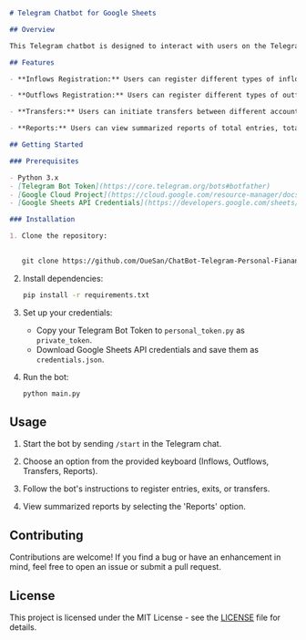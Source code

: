 ```markdown
# Telegram Chatbot for Google Sheets

## Overview

This Telegram chatbot is designed to interact with users on the Telegram platform and update a Google Sheet on Google Cloud. It serves as a simple financial tracker, allowing users to record inflows, outflows, and transfers.

## Features

- **Inflows Registration:** Users can register different types of inflows, including salary, freelance income, investment interest, and others.

- **Outflows Registration:** Users can register different types of outflows, including fixed, variable, and single expenses.

- **Transfers:** Users can initiate transfers between different accounts.

- **Reports:** Users can view summarized reports of total entries, total outs, and total transfers.

## Getting Started

### Prerequisites

- Python 3.x
- [Telegram Bot Token](https://core.telegram.org/bots#botfather)
- [Google Cloud Project](https://cloud.google.com/resource-manager/docs/creating-managing-projects)
- [Google Sheets API Credentials](https://developers.google.com/sheets/api/quickstart)

### Installation

1. Clone the repository:

   
   git clone https://github.com/OueSan/ChatBot-Telegram-Personal-Fianances.git

   ```

2. Install dependencies:

   ```bash
   pip install -r requirements.txt
   ```

3. Set up your credentials:
   - Copy your Telegram Bot Token to `personal_token.py` as `private_token`.
   - Download Google Sheets API credentials and save them as `credentials.json`.

4. Run the bot:

   ```bash
   python main.py
   ```

## Usage

1. Start the bot by sending `/start` in the Telegram chat.

2. Choose an option from the provided keyboard (Inflows, Outflows, Transfers, Reports).

3. Follow the bot's instructions to register entries, exits, or transfers.

4. View summarized reports by selecting the 'Reports' option.

## Contributing

Contributions are welcome! If you find a bug or have an enhancement in mind, feel free to open an issue or submit a pull request.

## License

This project is licensed under the MIT License - see the [LICENSE](LICENSE) file for details.
```
